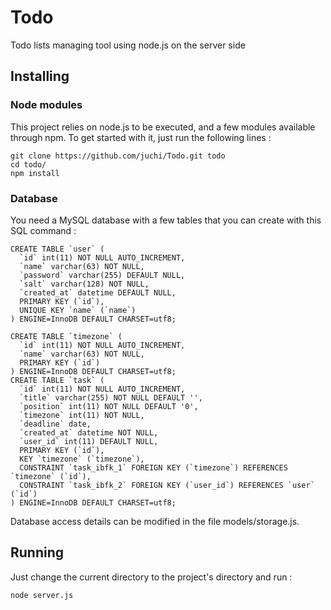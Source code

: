 Todo
====

Todo lists managing tool using node.js on the server side

## Installing

### Node modules

This project relies on node.js to be executed, and a few modules available through npm.
To get started with it, just run the following lines :

```
git clone https://github.com/juchi/Todo.git todo
cd todo/
npm install
```

### Database

You need a MySQL database with a few tables that you can create with this SQL command :

```
CREATE TABLE `user` (
  `id` int(11) NOT NULL AUTO_INCREMENT,
  `name` varchar(63) NOT NULL,
  `password` varchar(255) DEFAULT NULL,
  `salt` varchar(128) NOT NULL,
  `created_at` datetime DEFAULT NULL,
  PRIMARY KEY (`id`),
  UNIQUE KEY `name` (`name`)
) ENGINE=InnoDB DEFAULT CHARSET=utf8;

CREATE TABLE `timezone` (
  `id` int(11) NOT NULL AUTO_INCREMENT,
  `name` varchar(63) NOT NULL,
  PRIMARY KEY (`id`)
) ENGINE=InnoDB DEFAULT CHARSET=utf8;
CREATE TABLE `task` (
  `id` int(11) NOT NULL AUTO_INCREMENT,
  `title` varchar(255) NOT NULL DEFAULT '',
  `position` int(11) NOT NULL DEFAULT '0',
  `timezone` int(11) NOT NULL,
  `deadline` date,
  `created_at` datetime NOT NULL,
  `user_id` int(11) DEFAULT NULL,
  PRIMARY KEY (`id`),
  KEY `timezone` (`timezone`),
  CONSTRAINT `task_ibfk_1` FOREIGN KEY (`timezone`) REFERENCES `timezone` (`id`),
  CONSTRAINT `task_ibfk_2` FOREIGN KEY (`user_id`) REFERENCES `user` (`id`)
) ENGINE=InnoDB DEFAULT CHARSET=utf8;
```

Database access details can be modified in the file models/storage.js.

## Running

Just change the current directory to the project's directory and run :

```
node server.js
```
